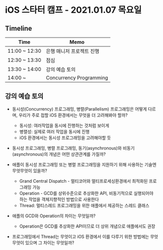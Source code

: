 # iOS 스타터 캠프 - 2021.01.07 목요일

## Timeline

Time          | Memo 
------------- | ------
11:00 ~ 12:30 | 은행 매니저 프로젝트 진행
12:30 ~ 13:30 | 점심
13:30 ~ 14:00 | 강의 예습 토의
14:00 ~       | Concurrency Programming

## 강의 예습 토의

- 동시성(Concurrency) 프로그래밍, 병렬(Parallelism) 프로그래밍은 어떻게 다르며, 우리가 주로 접할 iOS 환경에서는 무엇을 더 고려해봐야 할까?
    - 동시성: 여러작업을 동시에 진행하는 것처럼 보이게 
    - 병렬성: 실제로 여러 작업을 동시에 진행
    - iOS 환경에서는 동시성 프로그래밍을 고려해야할 듯

- 동시성 프로그래밍, 병렬 프로그래밍, 동기(asynchronous)와 비동기(asynchronous)의 개념은 어떤 상관관계를 가질까?

- 애플이 동시성 프로그래밍 또는 병렬 프로그래밍을 지원하기 위해 사용하는 기술엔 무엇무엇이 있을까?
    - Grand Central Dispatch - 멀티코어와 멀티프로세싱환경에서 최적화된 프로그래밍 가능
    - Operation - GCD를 상위수준으로 추상화한 API, 비동기적으로 실행되어야 하는 작업을 객체지향적인 방법으로 사용한다
    - Thread: 멀티스레드 프로그래밍을 위한 애플에서 제공하는 스레드 클래스

- 애플의 GCD와 Operation의 차이는 무엇일까?
    - Operation은 GCD를 추상화한 API이므로 더 상위 개념으로 애플에서도 권장

- 프로그래밍에서 Thread는 무엇이고 iOS 환경에서 이를 다루기 위한 방법에는 무엇무엇이 있으며 그 차이는 무엇일까?
    